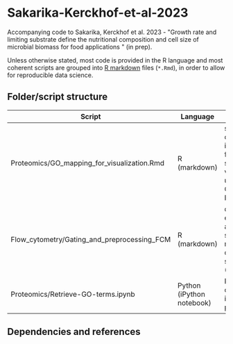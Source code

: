 # Sakarika-Kerckhof-et-al-2023
Accompanying code to Sakarika, Kerckhof et al. 2023 - "Growth rate and limiting 
 substrate define the nutritional composition and cell size of microbial biomass 
 for food applications " (in prep).
 
Unless otherwise stated, most code is provided in the R language and most 
coherent scripts are grouped into [R markdown](https://rmarkdown.rstudio.com/) 
files (`*.Rmd`), in order to allow for reproducible data science.

## Folder/script structure

Script | Language | Purpose
-------|----------|----------
Proteomics/GO_mapping_for_visualization.Rmd | R (markdown) | simplification of GO results into data frame for simplified visualization using the QuickGO REST API
Flow_cytometry/Gating_and_preprocessing_FCM | R (markdown) | data extraction and gating script from raw flow cytometry standard (FCS) files
Proteomics/Retrieve-GO-terms.ipynb | Python (iPython notebook) | Retrieve and organize GO id's from protein info

## Dependencies and references
